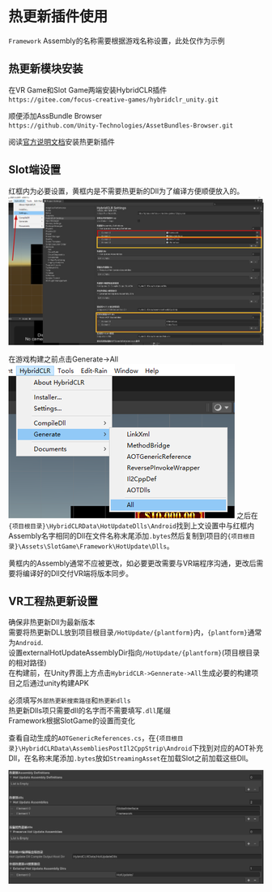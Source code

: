 # 热更新插件使用


`Framework` Assembly的名称需要根据游戏名称设置，此处仅作为示例

## 热更新模块安装 
在VR Game和Slot Game两端安装HybridCLR插件       
`https://gitee.com/focus-creative-games/hybridclr_unity.git`     
 
顺便添加AssBundle Browser      
`https://github.com/Unity-Technologies/AssetBundles-Browser.git`    
      
阅读[官方说明文档](https://hybridclr.doc.code-philosophy.com/docs/intro)安装热更新插件

## Slot端设置
红框内为必要设置，黄框内是不需要热更新的Dll为了编译方便顺便放入的。    
![SlotSetiing](../img/SlotCLR_Setting.png)

在游戏构建之前点击Generate->All      
![Generate](../img/GenerateAll.png)
之后在`{项目根目录}\HybridCLRData\HotUpdateDlls\Android`找到上文设置中与红框内Assembly名字相同的Dll在文件名称末尾添加`.bytes`然后复制到项目的`{项目根目录}\Assets\SlotGame\Framework\HotUpdate\Dlls`。

黄框内的Assembly通常不应被更改，如必要更改需要与VR端程序沟通，更改后需要将编译好的Dll交付VR端将版本同步。


## VR工程热更新设置
确保非热更新Dll为最新版本    
需要将热更新DLL放到项目根目录`/HotUpdate/{plantform}`内，`{plantform}`通常为`Android`.    
设置externalHotUpdateAssemblyDir指向`/HotUpdate/{plantform}`(项目根目录的相对路径)    
在构建前，在Unity界面上方点击`HybridCLR->Gennerate->All`生成必要的构建项目之后通过unity构建APK    

必须填写`外部热更新搜索路径`和`热更新dlls`    
热更新Dlls项只需要dll的名字而不需要填写`.dll`尾缀    
Framework根据SlotGame的设置而变化      


查看自动生成的`AOTGenericReferences.cs`，在`{项目根目录}\HybridCLRData\AssembliesPostIl2CppStrip\Android`下找到对应的AOT补充Dll，在名称末尾添加`.bytes`放如`StreamingAsset`在加载Slot之前加载这些Dll。


![HotUpdateSetting](../img/HotUpdateSetting.png)      
      
